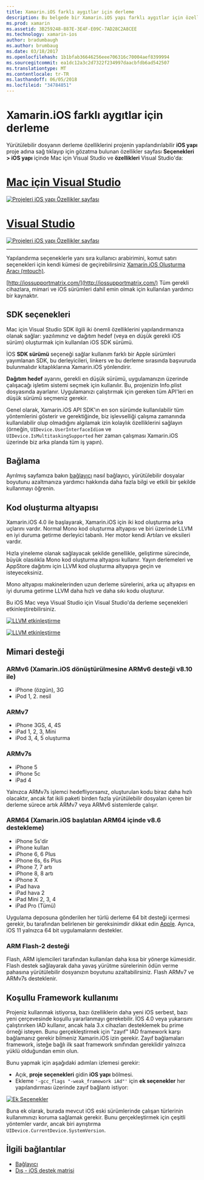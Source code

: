 ```yaml
---
title: Xamarin.iOS farklı aygıtlar için derleme
description: Bu belgede bir Xamarin.iOS yapı farklı aygıtlar için özelleştirmek için kullanılan çeşitli yapı yapılandırma seçenekleri açıklanmaktadır.
ms.prod: xamarin
ms.assetid: 3B259248-887E-3E4F-E09C-7AD28C2A8CEE
ms.technology: xamarin-ios
author: bradumbaugh
ms.author: brumbaug
ms.date: 03/18/2017
ms.openlocfilehash: 1b1bfab36646256eee706316c70004aef8399994
ms.sourcegitcommit: ea1dc12a3c2d7322f234997daacbfdb6ad542507
ms.translationtype: MT
ms.contentlocale: tr-TR
ms.lasthandoff: 06/05/2018
ms.locfileid: "34784851"
---
```

# <a name="compiling-for-different-devices-in-xamarinios"></a>Xamarin.iOS farklı aygıtlar için derleme

Yürütülebilir dosyanın derleme özelliklerini projenin yapılandırılabilir **iOS yapı** proje adına sağ tıklayıp için gözatma bulunan özellikler sayfası **Seçenekleri > iOS yapı** içinde Mac için Visual Studio ve **özellikleri** Visual Studio'da:

# <a name="visual-studio-for-mactabvsmac"></a>[Mac için Visual Studio](#tab/vsmac)


[![](compiling-for-different-devices-images/image1.png "Projeleri iOS yapı Özellikler sayfası")](compiling-for-different-devices-images/image1.png#lightbox) 

# <a name="visual-studiotabvswin"></a>[Visual Studio](#tab/vswin)

[![](compiling-for-different-devices-images/image1a.png "Projeleri iOS yapı Özellikler sayfası")](compiling-for-different-devices-images/image1a.png#lightbox)

-----

Yapılandırma seçeneklerle yanı sıra kullanıcı arabirimini, komut satırı seçenekleri için kendi kümesi de geçirebilirsiniz [Xamarin.iOS Oluşturma Aracı (mtouch)](~/ios/deploy-test/mtouch.md).

[http://iossupportmatrix.com/](http://iossupportmatrix.com/) Tüm gerekli cihazlara, mimari ve iOS sürümleri dahil emin olmak için kullanılan yardımcı bir kaynaktır.

 <a name="SDK_Options" />


## <a name="sdk-options"></a>SDK seçenekleri

Mac için Visual Studio SDK ilgili iki önemli özelliklerini yapılandırmanıza olanak sağlar: yazılımınız ve dağıtım hedef (veya en düşük gerekli iOS sürüm) oluşturmak için kullanılan iOS SDK sürümü.

İOS **SDK sürümü** seçeneği sağlar kullanım farklı bir Apple sürümleri yayımlanan SDK, bu derleyicileri, linkers ve bu derleme sırasında başvuruda bulunmalıdır kitaplıklarına Xamarin.iOS yönlendirir. 

**Dağıtım hedef** ayarını, gerekli en düşük sürümü, uygulamanızın üzerinde çalışacağı işletim sistemi seçmek için kullanılır. Bu, projenizin Info.plist dosyasında ayarlanır. Uygulamanızı çalıştırmak için gereken tüm API'leri en düşük sürümü seçmeniz gerekir.

Genel olarak, Xamarin.iOS API SDK'ın en son sürümde kullanılabilir tüm yöntemlerini gösterir ve gerektiğinde, biz işlevselliği çalışma zamanında kullanılabilir olup olmadığını algılamak izin kolaylık özelliklerini sağlayın (örneğin, `UIDevice.UserInterfaceIdiom` ve `UIDevice.IsMultitaskingSupported` her zaman çalışması Xamarin.iOS üzerinde biz arka planda tüm iş yapın).

 <a name="Linking" />


## <a name="linking"></a>Bağlama

Ayrılmış sayfamıza bakın [bağlayıcı](~/ios/deploy-test/linker.md) nasıl bağlayıcı, yürütülebilir dosyalar boyutunu azaltmanıza yardımcı hakkında daha fazla bilgi ve etkili bir şekilde kullanmayı öğrenin.

 <a name="Code_Generation_Engine" />


## <a name="code-generation-engine"></a>Kod oluşturma altyapısı

Xamarin.iOS 4.0 ile başlayarak, Xamarin.iOS için iki kod oluşturma arka uçlarını vardır. Normal Mono kod oluşturma altyapısı ve biri üzerinde LLVM en iyi duruma getirme derleyici tabanlı. Her motor kendi Artıları ve eksileri vardır.

Hızla yineleme olanak sağlayacak şekilde genellikle, geliştirme sürecinde, büyük olasılıkla Mono kod oluşturma altyapısı kullanır. Yayın derlemeleri ve AppStore dağıtımı için LLVM kod oluşturma altyapıya geçin ve isteyeceksiniz.

Mono altyapısı makinelerinden uzun derleme sürelerini, arka uç altyapısı en iyi duruma getirme LLVM daha hızlı ve daha sıkı kodu oluşturur.

Bu iOS Mac veya Visual Studio için Visual Studio'da derleme seçenekleri etkinleştirebilirsiniz.

[![](compiling-for-different-devices-images/image2.png "LLVM etkinleştirme")](compiling-for-different-devices-images/image2.png#lightbox)

[![](compiling-for-different-devices-images/image2a.png "LLVM etkinleştirme")](compiling-for-different-devices-images/image2a.png#lightbox)

 <a name="ARMV7_and_ARMV7s_support" />


## <a name="architecture-support"></a>Mimari desteği

<a name="armv6-discontinued" />

### <a name="armv6-xamarinios-discontinued-support-for-armv6-with-v810"></a>ARMv6 (Xamarin.iOS dönüştürülmesine ARMv6 desteği v8.10 ile)

- iPhone (özgün), 3G
- iPod 1, 2. nesil

### <a name="armv7"></a>ARMv7

- iPhone 3GS, 4, 4S
- iPad 1, 2, 3, Mini
- iPod 3, 4, 5 oluşturma

### <a name="armv7s"></a>ARMv7s

- iPhone 5
- iPhone 5c
- iPad 4

Yalnızca ARMv7s işlemci hedefliyorsanız, oluşturulan kodu biraz daha hızlı olacaktır, ancak fat ikili paketi birden fazla yürütülebilir dosyaları içeren bir derleme sürece artık ARMv7 veya ARMv6 sistemlerde çalışır.

### <a name="arm64-xamarinios-started-supporting-arm64-in-v86"></a>ARM64 (Xamarin.iOS başlatılan ARM64 içinde v8.6 destekleme)

- iPhone 5s'dir
- iPhone kullan
- iPhone 6, 6 Plus
- iPhone 6s, 6s Plus
- iPhone 7, 7 artı
- iPhone 8, 8 artı
- iPhone X
- iPad hava
- iPad hava 2
- iPad Mini 2, 3, 4
- iPad Pro (Tümü)

Uygulama deposuna gönderilen her türlü derleme 64 bit desteği içermesi gerekir, bu tarafından belirlenen bir gereksinimdir dikkat edin [Apple](https://developer.apple.com/news/?id=12172014b). Ayrıca, iOS 11 yalnızca 64 bit uygulamalarını destekler.

 <a name="ARM_Thumb_Support" />


### <a name="arm-thumb-2-support"></a>ARM Flash-2 desteği

Flash, ARM işlemcileri tarafından kullanılan daha kısa bir yönerge kümesidir. Flash destek sağlayarak daha yavaş yürütme sürelerinin ödün verme pahasına yürütülebilir dosyanızın boyutunu azaltabilirsiniz. Flash ARMv7 ve ARMv7s desteklenir.

 <a name="Conditional_framwork_useage" />


## <a name="conditional-framework-usage"></a>Koşullu Framework kullanımı

Projeniz kullanmak istiyorsa, bazı özelliklerin daha yeni iOS serbest, bazı yeni çerçevesinde koşullu yararlanmayı gerekebilir. İOS 4.0 veya yukarısını çalıştırırken IAD kullanır, ancak hala 3.x cihazları desteklemek bu prime örneği isteyen. Bunu gerçekleştirmek için "zayıf" IAD framework karşı bağlamanız gerekir bilmeniz Xamarin.iOS izin gerekir. Zayıf bağlamaları framework, isteğe bağlı ilk saat framework sınıfından gereklidir yalnızca yüklü olduğundan emin olun.

Bunu yapmak için aşağıdaki adımları izlemesi gerekir:

-  Açık, **proje seçenekleri** gidin **iOS yapı** bölmesi.
-  Ekleme `'-gcc_flags "-weak_framework iAd"'` için **ek seçenekler** her yapılandırması üzerinde zayıf bağlantı istiyor:


[![](compiling-for-different-devices-images/image3.png "Ek Seçenekler")](compiling-for-different-devices-images/image3.png#lightbox)


Buna ek olarak, burada mevcut iOS eski sürümlerinde çalışan türlerinin kullanımınızı koruma sağlamak gerekir. Bunu gerçekleştirmek için çeşitli yöntemler vardır, ancak biri ayrıştırma `UIDevice.CurrentDevice.SystemVersion`.



## <a name="related-links"></a>İlgili bağlantılar

- [Bağlayıcı](~/ios/deploy-test/linker.md)
- [Dış - iOS destek matrisi](http://iossupportmatrix.com/)
